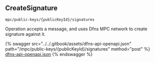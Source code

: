 
## CreateSignature
`mpc/public-keys/{publicKeyId}/signatures`

Operation accepts a message, and uses Dfns MPC network to create signature against it.

{% swagger src="../../.gitbook/assets/dfns-api-openapi.json" path="/mpc/public-keys/{publicKeyId}/signatures" method="post" %}
[dfns-api-openapi.json](../../.gitbook/assets/dfns-api-openapi.json)
{% endswagger %}
